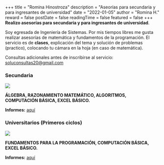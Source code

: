 +++
title = "Romina Hinostroza"
description = "Aseorías para secundaria y para ingresantes de universidad"
date = "2022-01-05"
author = "Romina H."
reward = false
postDate = false
readingTime = false
featured = false
+++
**Realizo asesorías para secundaria y para ingresantes de universidad**.

Soy egresada de Ingeniería de Sistemas. Por mis tiempos libres me gusta realizar asesorías de matemática y fundamentos de la programación.
El servicio es de **clases**, explicación del tema y solución de problemas (practico), colocando tu cámara en la hoja (en caso de matemática).

Consultas adicionales antes de inscribirse al servicio: [soluconsultas20@gmail.com](mailto:soluconsultas20@gmail.com)

### Secundaria
![](http://dl.dropboxusercontent.com/s/2wgv61h76700f57/asesorias-secundaria.png)

**ÁLGEBRA, RAZONAMIENTO MATEMÁTICO, ALGORITMOS, COMPUTACIÓN BÁSICA, EXCEL BÁSICO.**

**Informes:** [aquí](https://forms.gle/PEEZFombrVE414MC8)
### Universitarios (Primeros ciclos)
![](https://dl.dropboxusercontent.com/s/dy3cvcih0x6akht/asesorias-universitarios-matematica.png)

**FUNDAMENTOS PARA LA PROGRAMACIÓN, COMPUTACIÓN BÁSICA, EXCEL BÁSICO.**

**Informes:** [aquí](https://forms.gle/bLAhF8itw2LEC2Ng7)



